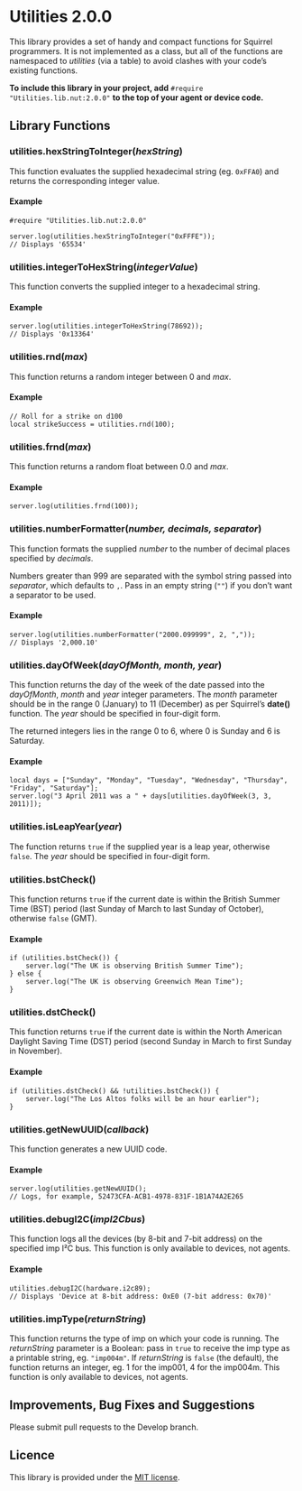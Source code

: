 # Utilities 2.0.0 #

This library provides a set of handy and compact functions for Squirrel programmers. It is not implemented as a class, but all of the functions are namespaced to *utilities* (via a table) to avoid clashes with your code’s existing functions.

**To include this library in your project, add** `#require "Utilities.lib.nut:2.0.0"` **to the top of your agent or device code.**

## Library Functions ##

### utilities.hexStringToInteger(*hexString*) ###

This function evaluates the supplied hexadecimal string (eg. `0xFFA0`) and returns the corresponding integer value.

#### Example ####

```squirrel
#require "Utilities.lib.nut:2.0.0"

server.log(utilities.hexStringToInteger("0xFFFE"));
// Displays '65534'
```

### utilities.integerToHexString(*integerValue*) ###

This function converts the supplied integer to a hexadecimal string.

#### Example ####

```squirrel
server.log(utilities.integerToHexString(78692));
// Displays '0x13364'
```

### utilities.rnd(*max*) ###

This function returns a random integer between 0 and *max*.

#### Example ####

```squirrel
// Roll for a strike on d100
local strikeSuccess = utilities.rnd(100);
```

### utilities.frnd(*max*) ###

This function returns a random float between 0.0 and *max*.

#### Example ####

```squirrel
server.log(utilities.frnd(100));
```

### utilities.numberFormatter(*number, decimals, separator*) ###

This function formats the supplied *number* to the number of decimal places specified by *decimals*.

Numbers greater than 999 are separated with the symbol string passed into *separator*, which defaults to `,`. Pass in an empty string (`""`) if you don’t want a separator to be used.

#### Example ####

```squirrel
server.log(utilities.numberFormatter("2000.099999", 2, ","));
// Displays '2,000.10'
```

### utilities.dayOfWeek(*dayOfMonth, month, year*) ###

This function returns the day of the week of the date passed into the *dayOfMonth*, *month* and *year* integer parameters. The *month* parameter should be in the range 0 (January) to 11 (December) as per Squirrel’s **date()** function. The *year* should be specified in four-digit form.

The returned integers lies in the range 0 to 6, where 0 is Sunday and 6 is Saturday.

#### Example ####

```squirrel
local days = ["Sunday", "Monday", "Tuesday", "Wednesday", "Thursday", "Friday", "Saturday"];
server.log("3 April 2011 was a " + days[utilities.dayOfWeek(3, 3, 2011)]);
```

### utilities.isLeapYear(*year*) ###

The function returns `true` if the supplied year is a leap year, otherwise `false`. The *year* should be specified in four-digit form.

### utilities.bstCheck() ###

This function returns `true` if the current date is within the British Summer Time (BST) period (last Sunday of March to last Sunday of October), otherwise `false` (GMT).

#### Example ####

```squirrel
if (utilities.bstCheck()) {
    server.log("The UK is observing British Summer Time");
} else {
    server.log("The UK is observing Greenwich Mean Time");
}
```

### utilities.dstCheck() ###

This function returns `true` if the current date is within the North American Daylight Saving Time (DST) period (second Sunday in March to first Sunday in November).

#### Example ####

```squirrel
if (utilities.dstCheck() && !utilities.bstCheck()) {
    server.log("The Los Altos folks will be an hour earlier");
}
```

### utilities.getNewUUID(*callback*) ###

This function generates a new UUID code.

#### Example ####

```squirrel
server.log(utilities.getNewUUID();
// Logs, for example, 52473CFA-ACB1-4978-831F-1B1A74A2E265
```

### utilities.debugI2C(*impI2Cbus*) ###

This function logs all the devices (by 8-bit and 7-bit address) on the specified imp I&sup2;C bus. This function is only available to devices, not agents.

#### Example ####

```squirrel
utilities.debugI2C(hardware.i2c89);
// Displays 'Device at 8-bit address: 0xE0 (7-bit address: 0x70)'
```

### utilities.impType(*returnString*) ###

This function returns the type of imp on which your code is running. The *returnString* parameter is a Boolean: pass in `true` to receive the imp type as a printable string, eg. `"imp004m"`. If *returnString* is `false` (the default), the function returns an integer, eg. 1 for the imp001, 4 for the imp004m.  This function is only available to devices, not agents.

## Improvements, Bug Fixes and Suggestions ##

Please submit pull requests to the Develop branch.

## Licence ##

This library is provided under the [MIT license](LICENSE).
